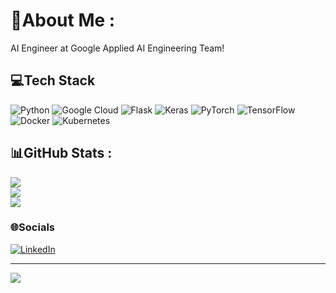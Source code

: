 # 💫About Me :
AI Engineer at Google Applied AI Engineering Team!

##
##

## 💻Tech Stack
![Python](https://img.shields.io/badge/python-3670A0?style=for-the-badge&logo=python&logoColor=ffdd54) 
![Google Cloud](https://img.shields.io/badge/Google%20Cloud-%234285F4.svg?style=for-the-badge&logo=google-cloud&logoColor=white) 
![Flask](https://img.shields.io/badge/flask-%23000.svg?style=for-the-badge&logo=flask&logoColor=white) 
![Keras](https://img.shields.io/badge/Keras-%23D00000.svg?style=for-the-badge&logo=Keras&logoColor=white) 
![PyTorch](https://img.shields.io/badge/PyTorch-%23EE4C2C.svg?style=for-the-badge&logo=PyTorch&logoColor=white) 
![TensorFlow](https://img.shields.io/badge/TensorFlow-%23FF6F00.svg?style=for-the-badge&logo=TensorFlow&logoColor=white) 
![Docker](https://img.shields.io/badge/docker-%230db7ed.svg?style=for-the-badge&logo=docker&logoColor=white) 
![Kubernetes](https://img.shields.io/badge/kubernetes-%23326ce5.svg?style=for-the-badge&logo=kubernetes&logoColor=white)

##
##

## 📊GitHub Stats :
![](https://github-readme-stats.vercel.app/api?username=jasmeetsb&theme=radical&hide_border=false&include_all_commits=false&count_private=True)<br/>
![](https://github-readme-streak-stats.herokuapp.com/?user=jasmeetsb&theme=radical&hide_border=false)<br/>
![](https://github-readme-stats.vercel.app/api/top-langs/?username=jasmeetsb&theme=radical&hide_border=false&include_all_commits=false&count_private=false&layout=compact)

### 🌐Socials
[![LinkedIn](https://img.shields.io/badge/LinkedIn-%230077B5.svg?logo=linkedin&logoColor=white)](https://linkedin.com/in/jasbhatia) 

---
[![](https://visitcount.itsvg.in/api?id=jasmeetsb&icon=0&color=0)](https://visitcount.itsvg.in)
